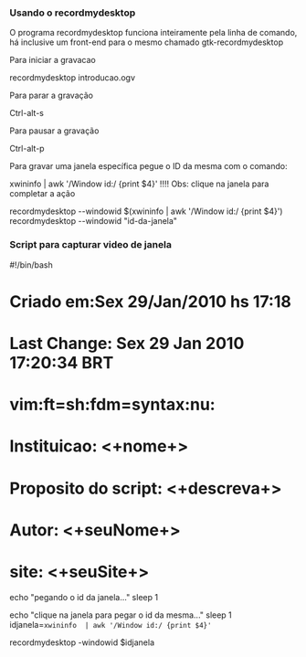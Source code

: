 ### Usando o recordmydesktop
O programa recordmydesktop funciona inteiramente pela linha de comando, há inclusive
um front-end para o mesmo chamado gtk-recordmydesktop

Para iniciar a gravacao

recordmydesktop introducao.ogv

Para parar a gravação

Ctrl-alt-s

Para pausar a gravação

Ctrl-alt-p

Para gravar uma janela específica pegue o ID da mesma com o comando:

xwininfo  | awk '/Window id:/ {print $4}'
!!!! Obs: clique na janela para completar a ação



recordmydesktop --windowid $(xwininfo | awk '/Window id:/ {print $4}')
recordmydesktop --windowid "id-da-janela"

### Script para capturar video de janela

#!/bin/bash
# Criado em:Sex 29/Jan/2010 hs 17:18
# Last Change: Sex 29 Jan 2010 17:20:34 BRT
# vim:ft=sh:fdm=syntax:nu:
# Instituicao: <+nome+>
# Proposito do script: <+descreva+>
# Autor: <+seuNome+>
# site: <+seuSite+>

echo "pegando o id da janela..."
sleep 1

echo "clique na janela para pegar o id da mesma..."
sleep 1
idjanela=`xwininfo  | awk '/Window id:/ {print $4}'`

recordmydesktop -windowid $idjanela

